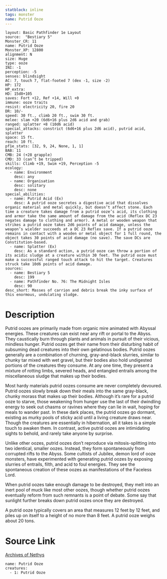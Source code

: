 ```yaml
---
statblock: inline
tags: monster
name: Putrid Ooze
---
```

```statblock
layout: Basic Pathfinder 1e Layout
source:  "Bestiary 5"
Monster_CR: 11
name: Putrid Ooze
Monster_XP: 12800
alignment: N
size: Huge
type: ooze
INI: -1
perception: -5
senses: blindsight
AC: 7, touch 7, flat-footed 7 (dex -1, size -2)
HP: 172
HP_extra: 
HD: 15d8+105
saves: Fort +12, Ref +14, Will +0
immune: ooze traits
resist: electricity 20, fire 20
DR: 10/-
speed: 30 ft., climb 20 ft., swim 30 ft.
melee: slam +20 (6d6+16 plus 2d6 acid and grab)
ranged: splatter +8 (10d6 acid)
special_attacks: constrict (6d6+16 plus 2d6 acid), putrid acid, splatter
space: 15 ft.
reach: 10 ft.
pf1e_stats: [32, 9, 24, None, 1, 1]
BAB: 11
CMB: 24 (+28 grapple)
CMD: 33 (can’t be tripped)
skills: Climb +19, Swim +19, Perception -5
ecology:
  - name: Environment
    desc: any
  - name: Organisation
    desc: solitary
    desc: none
special_abilities:
  - name: Putrid Acid (Ex)
    desc: A putrid ooze secretes a digestive acid that dissolves organic material and metal quickly, but doesn’t affect stone. Each time a creature takes damage from a putrid ooze’s acid, its clothing and armor take the same amount of damage from the acid (Reflex DC 23 negates damage to clothing and armor). A metal or wooden weapon that strikes a putrid ooze takes 2d6 points of acid damage, unless the weapon’s wielder succeeds at a DC 23 Reflex save. If a putrid ooze remains in contact with a wooden or metal object for 1 full round, the object takes 30 points of acid damage (no save). The save DCs are Constitution-based.
  - name: Splatter (Ex)
    desc: As a standard action, a putrid ooze can throw a portion of its acidic sludge at a creature within 30 feet. The putrid ooze must make a successful ranged touch attack to hit the target. Creatures struck take 10d6 points of acid damage.
sources:
  - name: Bestiary 5
    desc: 199
  - name: Pathfinder No. 76: The Midnight Isles
    desc: 90
desc_short: Masses of carrion and debris break the inky surface of this enormous, undulating sludge.
```
# Description
Putrid oozes are primarily made from organic mire animated with Abyssal energies. These creatures can exist near any rift or portal to the Abyss. They caustically burn through plants and animals in pursuit of their vicious, mindless hunger. Putrid oozes get their name from their disturbing habit of subsuming dead creatures into their own gelatinous bodies. Putrid oozes generally are a combination of churning, gray-and-black slurries, similar to chunky tar mixed with wet gravel, but their bodies also hold undigested portions of the creatures they consume. At any one time, they present a mixture of rotting limbs, severed heads, and entangled entrails among the miscellaneous sludge that makes up their bodies.

 Most hardy materials putrid oozes consume are never completely devoured. Putrid oozes slowly break down their meals into the same gray-black, chunky morass that makes up their bodies. Although it’s rare for a putrid ooze to starve, those weakening from hunger use the last of their dwindling energy to seek out chasms or ravines where they can lie in wait, hoping for meals to wander past. In these dark places, the putrid oozes go dormant, existing as murky pools of sticky acid until a living creature draws near. Though the creatures are essentially in hibernation, all it takes is a simple touch to awaken them. In contrast, active putrid oozes are intimidating sights to behold, and rarely take anyone by surprise.

 Unlike other oozes, putrid oozes don’t reproduce via mitosis-splitting into two identical, smaller oozes. Instead, they form spontaneously from corrupted rifts to the Abyss. Some cultists of Jubilex, demon lord of ooze monsters, have experimented with generating putrid oozes by exposing slurries of entrails, filth, and acid to foul energies. They see the spontaneous creation of these oozes as manifestations of the Faceless Lord.

 When putrid oozes take enough damage to be destroyed, they melt into an inert pool of muck like most other oozes, though whether putrid oozes eventually reform from such remnants is a point of debate. Some say that sunlight further breaks down putrid oozes once they are destroyed.

 A putrid ooze typically covers an area that measures 12 feet by 12 feet, and piles up on itself to a height of no more than 8 feet. A putrid ooze weighs about 20 tons.
# Source Link
[Archives of Nethys](https://aonprd.com/MonsterDisplay.aspx?ItemName=Putrid%20Ooze)
```encounter-table
name: Putrid Ooze
creatures:
  - 1: Putrid Ooze
```
